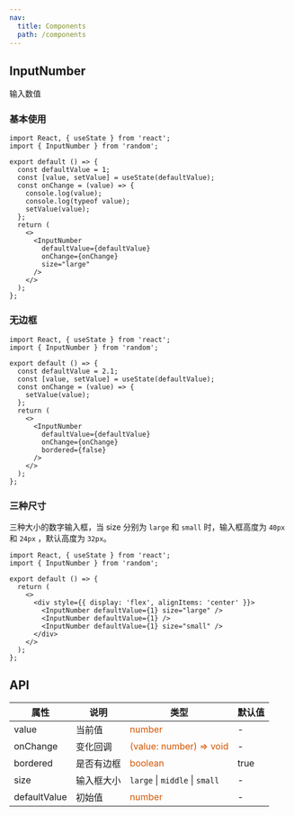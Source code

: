 ```yaml
---
nav:
  title: Components
  path: /components
---
```


## InputNumber

输入数值

### 基本使用

```tsx
import React, { useState } from 'react';
import { InputNumber } from 'random';

export default () => {
  const defaultValue = 1;
  const [value, setValue] = useState(defaultValue);
  const onChange = (value) => {
    console.log(value);
    console.log(typeof value);
    setValue(value);
  };
  return (
    <>
      <InputNumber
        defaultValue={defaultValue}
        onChange={onChange}
        size="large"
      />
    </>
  );
};
```

### 无边框

```tsx
import React, { useState } from 'react';
import { InputNumber } from 'random';

export default () => {
  const defaultValue = 2.1;
  const [value, setValue] = useState(defaultValue);
  const onChange = (value) => {
    setValue(value);
  };
  return (
    <>
      <InputNumber
        defaultValue={defaultValue}
        onChange={onChange}
        bordered={false}
      />
    </>
  );
};
```

### 三种尺寸

三种大小的数字输入框，当 size 分别为 `large` 和 `small` 时，输入框高度为 `40px` 和 `24px` ，默认高度为 `32px`。

```tsx
import React, { useState } from 'react';
import { InputNumber } from 'random';

export default () => {
  return (
    <>
      <div style={{ display: 'flex', alignItems: 'center' }}>
        <InputNumber defaultValue={1} size="large" />
        <InputNumber defaultValue={1} />
        <InputNumber defaultValue={1} size="small" />
      </div>
    </>
  );
};
```

## API

| 属性         | 说明       | 类型                                               | 默认值 |
| ------------ | ---------- | -------------------------------------------------- | ------ |
| value        | 当前值     | <font color=#d35400>number</font>                  | -      |
| onChange     | 变化回调   | <font color=#d35400>(value: number) => void</font> | -      |
| bordered     | 是否有边框 | <font color=#d35400>boolean</font>                 | true   |
| size         | 输入框大小 | `large` &#124; `middle` &#124; `small `            | -      |
| defaultValue | 初始值     | <font color=#d35400>number</font>                  | -      |
